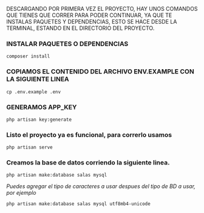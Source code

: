 DESCARGANDO POR PRIMERA VEZ EL PROYECTO, HAY UNOS COMANDOS QUE TIENES QUE CORRER PARA PODER CONTINUAR, YA QUE TE INSTALAS PAQUETES Y DEPENDENCIAS, ESTO SE HACE DESDE LA TERMINAL, ESTANDO EN EL DIRECTORIO DEL PROYECTO. 

### INSTALAR PAQUETES O DEPENDENCIAS

`composer install`


### COPIAMOS EL CONTENIDO DEL ARCHIVO ENV.EXAMPLE CON LA SIGUIENTE LINEA

`cp .env.example .env`

### GENERAMOS APP_KEY 

`php artisan key:generate`

### Listo el proyecto ya es funcional, para correrlo usamos

`php artisan serve`

### Creamos la base de datos corriendo la siguiente linea.

`php artisan make:database salas mysql`

*Puedes agregar el tipo de caracteres a usar despues del tipo de BD a usar, por ejemplo*

`php artisan make:database salas mysql utf8mb4-unicode`


